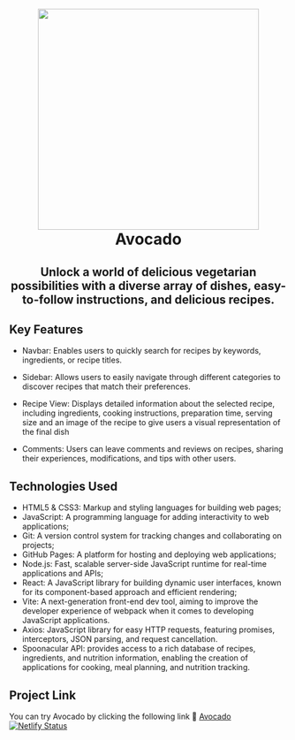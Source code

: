 <h1 align="center">
  <br>
    <img src="https://vegavocado.netlify.app/logo.png" width="400">
  <br>
  Avocado
  <br>
</h1>

<h2 align="center">Unlock a world of delicious vegetarian possibilities with a diverse array of dishes, easy-to-follow instructions, and delicious recipes.</h2>

## Key Features

- Navbar: Enables users to quickly search for recipes by keywords, ingredients, or recipe titles.

- Sidebar: Allows users to easily navigate through different categories to discover recipes that match their preferences.
 
- Recipe View: Displays detailed information about the selected recipe, including ingredients, cooking instructions, preparation time, serving size and an image of the recipe to give users a visual representation of the final dish

- Comments: Users can leave comments and reviews on recipes, sharing their experiences, modifications, and tips with other users.


## Technologies Used

- HTML5 & CSS3: Markup and styling languages for building web pages;
- JavaScript: A programming language for adding interactivity to web applications;
- Git: A version control system for tracking changes and collaborating on projects;
- GitHub Pages: A platform for hosting and deploying web applications;
- Node.js: Fast, scalable server-side JavaScript runtime for real-time applications and APIs;
- React: A JavaScript library for building dynamic user interfaces, known for its component-based approach and efficient rendering;
- Vite: A next-generation front-end dev tool, aiming to improve the developer experience of webpack when it comes to developing JavaScript applications.
- Axios: JavaScript library for easy HTTP requests, featuring promises, interceptors, JSON parsing, and request cancellation.
- Spoonacular API: provides access to a rich database of recipes, ingredients, and nutrition information, enabling the creation of applications for cooking, meal planning, and nutrition tracking.

## Project Link

You can try Avocado by clicking the following link :link: [Avocado](https://vegavocado.netlify.app/) <br/>
[![Netlify Status](https://api.netlify.com/api/v1/badges/6346b06e-2ee8-465d-95fc-83ef491f9403/deploy-status)](https://app.netlify.com/sites/vegavocado/deploys)

